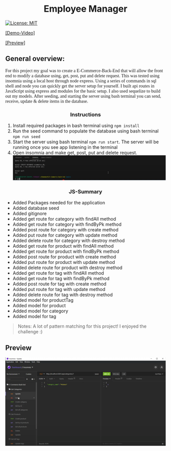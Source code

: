 <h1 style="text-align: center;">Employee Manager</h1>

[![License: MIT](https://img.shields.io/badge/License-MIT-yellow.svg)](https://opensource.org/licenses/MIT)

[[Demo-Video]](https://youtu.be/mAYQsOPOzaQ)

[[Preview]](#Preview)

## General overview: 

<p style="font-family:georgia"> 
For this project my goal was to create a E-Commerce-Back-End that will allow the front end to modify a database using, get, post, put and delete request. This was tested using insomnia using a local host through node express. Using a series of commands in sql shell and node you can quickly get the server setup for yourself. I built api routes in JavaScript using express and modules for the basic setup. I also used sequelize to build out my models. After seeding, and starting the server using bash terminal you can send, receive, update & delete items in the database.
<p>

<h3 style="text-align:center;">Instructions</h3>

1. Install required packages in bash terminal using `npm install`
2. Run the seed command to populate the database using bash terminal `npm run seed`
3. Start the server using bash terminal `npm run start`. The server will be running once you see app listening in the terminal
4. Open insomnia and make get, post, put and delete request.
![alt link= this is the place for the site preview](./Assets/preview1.gif)
<h3 style="text-align:center;">JS-Summary</h3>

* Added Packages needed for the application
* Added database seed
* Added gitignore
* Added get route for category with findAll method
* Added get route for category with findByPk method
* Added post route for category with create method
* Added put route for category with update method
* Added delete route for category with destroy method
* Added get route for product with findAll method
* Added get route for product with findByPk method
* Added post route for product with create method
* Added put route for product with update method
* Added delete route for product with destroy method
* Added get route for tag with findAll method
* Added get route for tag with findByPk method
* Added post route for tag with create method
* Added put route for tag with update method
* Added delete route for tag with destroy method
* Added model for productTag
* Added model for product
* Added model for category
* Added model for tag


>Notes: A lot of pattern matching for this project! I enjoyed the challenge :)

## Preview
![alt link= this is the place for the site preview](./Assets/preview2.gif)
